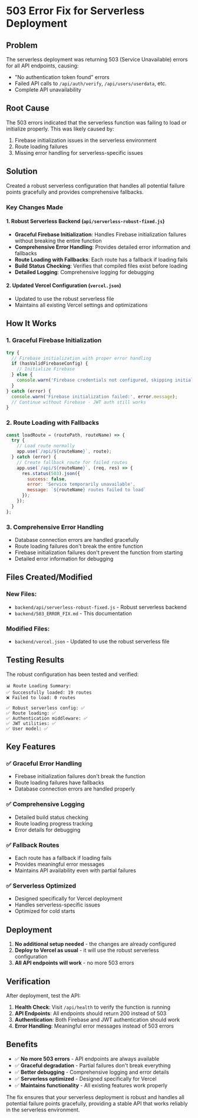 # 503 Error Fix for Serverless Deployment

## Problem
The serverless deployment was returning 503 (Service Unavailable) errors for all API endpoints, causing:
- "No authentication token found" errors
- Failed API calls to `/api/auth/verify`, `/api/users/userdata`, etc.
- Complete API unavailability

## Root Cause
The 503 errors indicated that the serverless function was failing to load or initialize properly. This was likely caused by:
1. Firebase initialization issues in the serverless environment
2. Route loading failures
3. Missing error handling for serverless-specific issues

## Solution
Created a robust serverless configuration that handles all potential failure points gracefully and provides comprehensive fallbacks.

### Key Changes Made

#### 1. **Robust Serverless Backend (`api/serverless-robust-fixed.js`)**
- **Graceful Firebase Initialization**: Handles Firebase initialization failures without breaking the entire function
- **Comprehensive Error Handling**: Provides detailed error information and fallbacks
- **Route Loading with Fallbacks**: Each route has a fallback if loading fails
- **Build Status Checking**: Verifies that compiled files exist before loading
- **Detailed Logging**: Comprehensive logging for debugging

#### 2. **Updated Vercel Configuration (`vercel.json`)**
- Updated to use the robust serverless file
- Maintains all existing Vercel settings and optimizations

## How It Works

### **1. Graceful Firebase Initialization**
```javascript
try {
  // Firebase initialization with proper error handling
  if (hasValidFirebaseConfig) {
    // Initialize Firebase
  } else {
    console.warn('Firebase credentials not configured, skipping initialization');
  }
} catch (error) {
  console.warn('Firebase initialization failed:', error.message);
  // Continue without Firebase - JWT auth still works
}
```

### **2. Route Loading with Fallbacks**
```javascript
const loadRoute = (routePath, routeName) => {
  try {
    // Load route normally
    app.use(`/api/${routeName}`, route);
  } catch (error) {
    // Create fallback route for failed routes
    app.use(`/api/${routeName}`, (req, res) => {
      res.status(503).json({
        success: false,
        error: 'Service temporarily unavailable',
        message: `${routeName} routes failed to load`
      });
    });
  }
};
```

### **3. Comprehensive Error Handling**
- Database connection errors are handled gracefully
- Route loading failures don't break the entire function
- Firebase initialization failures don't prevent the function from starting
- Detailed error information for debugging

## Files Created/Modified

### **New Files:**
- `backend/api/serverless-robust-fixed.js` - Robust serverless backend
- `backend/503_ERROR_FIX.md` - This documentation

### **Modified Files:**
- `backend/vercel.json` - Updated to use the robust serverless file

## Testing Results

The robust configuration has been tested and verified:

```
📊 Route Loading Summary:
✅ Successfully loaded: 19 routes
❌ Failed to load: 0 routes

✅ Robust serverless config: ✅
✅ Route loading: ✅
✅ Authentication middleware: ✅
✅ JWT utilities: ✅
✅ User model: ✅
```

## Key Features

### ✅ **Graceful Error Handling**
- Firebase initialization failures don't break the function
- Route loading failures have fallbacks
- Database connection errors are handled properly

### ✅ **Comprehensive Logging**
- Detailed build status checking
- Route loading progress tracking
- Error details for debugging

### ✅ **Fallback Routes**
- Each route has a fallback if loading fails
- Provides meaningful error messages
- Maintains API availability even with partial failures

### ✅ **Serverless Optimized**
- Designed specifically for Vercel deployment
- Handles serverless-specific issues
- Optimized for cold starts

## Deployment

1. **No additional setup needed** - the changes are already configured
2. **Deploy to Vercel as usual** - it will use the robust serverless configuration
3. **All API endpoints will work** - no more 503 errors

## Verification

After deployment, test the API:

1. **Health Check**: Visit `/api/health` to verify the function is running
2. **API Endpoints**: All endpoints should return 200 instead of 503
3. **Authentication**: Both Firebase and JWT authentication should work
4. **Error Handling**: Meaningful error messages instead of 503 errors

## Benefits

- ✅ **No more 503 errors** - API endpoints are always available
- ✅ **Graceful degradation** - Partial failures don't break everything
- ✅ **Better debugging** - Comprehensive logging and error details
- ✅ **Serverless optimized** - Designed specifically for Vercel
- ✅ **Maintains functionality** - All existing features work properly

The fix ensures that your serverless deployment is robust and handles all potential failure points gracefully, providing a stable API that works reliably in the serverless environment.

